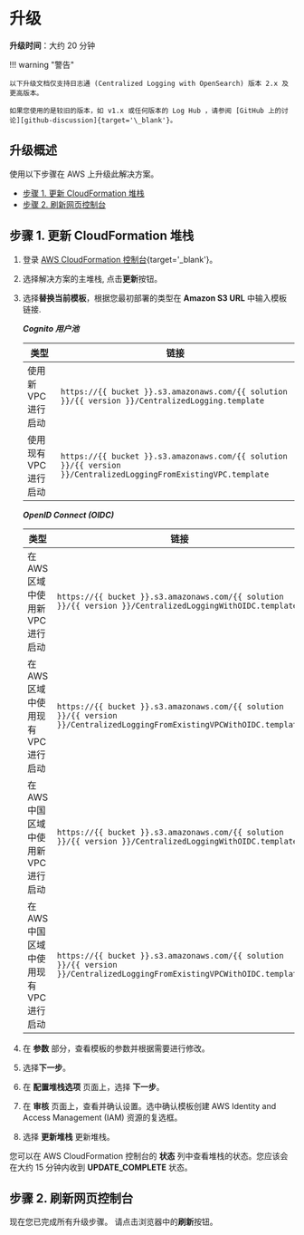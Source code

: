 # 升级
**升级时间**：大约 20 分钟

!!! warning "警告"

    以下升级文档仅支持日志通 (Centralized Logging with OpenSearch) 版本 2.x 及更高版本。

    如果您使用的是较旧的版本，如 v1.x 或任何版本的 Log Hub ，请参阅 [GitHub 上的讨论][github-discussion]{target='\_blank'}。

## 升级概述

使用以下步骤在 AWS 上升级此解决方案。

* [步骤 1. 更新 CloudFormation 堆栈](#1)
* [步骤 2. 刷新网页控制台](#2)

## 步骤 1. 更新 CloudFormation 堆栈

1. 登录 [AWS CloudFormation 控制台](https://console.aws.amazon.com/cloudformation/){target='_blank'}。

2. 选择解决方案的主堆栈, 点击**更新**按钮。

3. 选择**替换当前模板**，根据您最初部署的类型在 **Amazon S3 URL** 中输入模板链接.

    **_Cognito 用户池_**

   | 类型                     | 链接                                                                                                             |
   | ------------------------ | ---------------------------------------------------------------------------------------------------------------- |
   | 使用新 VPC 进行启动       | `https://{{ bucket }}.s3.amazonaws.com/{{ solution }}/{{ version }}/CentralizedLogging.template`                |
   | 使用现有 VPC 进行启动     | `https://{{ bucket }}.s3.amazonaws.com/{{ solution }}/{{ version }}/CentralizedLoggingFromExistingVPC.template` |

   **_OpenID Connect (OIDC)_**

   | 类型                             | 链接                                                                                                                    |
   | -------------------------------- | ----------------------------------------------------------------------------------------------------------------------- |
   | 在 AWS 区域中使用新 VPC 进行启动 | `https://{{ bucket }}.s3.amazonaws.com/{{ solution }}/{{ version }}/CentralizedLoggingWithOIDC.template`                |
   | 在 AWS 区域中使用现有 VPC 进行启动 | `https://{{ bucket }}.s3.amazonaws.com/{{ solution }}/{{ version }}/CentralizedLoggingFromExistingVPCWithOIDC.template` |
   | 在 AWS 中国区域中使用新 VPC 进行启动 | `https://{{ bucket }}.s3.amazonaws.com/{{ solution }}/{{ version }}/CentralizedLoggingWithOIDC.template`                |
   | 在 AWS 中国区域中使用现有 VPC 进行启动 | `https://{{ bucket }}.s3.amazonaws.com/{{ solution }}/{{ version }}/CentralizedLoggingFromExistingVPCWithOIDC.template` |


4. 在 **参数** 部分，查看模板的参数并根据需要进行修改。

5. 选择**下一步**。

6. 在 **配置堆栈选项** 页面上，选择 **下一步**。

7. 在 **审核** 页面上，查看并确认设置。选中确认模板创建 AWS Identity and Access Management (IAM) 资源的复选框。

8. 选择 **更新堆栈** 更新堆栈。

您可以在 AWS CloudFormation 控制台的 **状态** 列中查看堆栈的状态。您应该会在大约 15 分钟内收到 **UPDATE_COMPLETE** 状态。

## 步骤 2. 刷新网页控制台

现在您已完成所有升级步骤。 请点击浏览器中的**刷新**按钮。

[github-discussion]: https://github.com/aws-solutions/centralized-logging-with-opensearch/discussions
